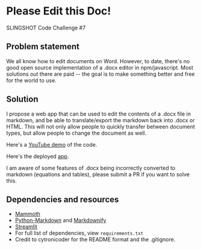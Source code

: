 # Please Edit this Doc!

SLINGSHOT Code Challenge #7

## Problem statement

We all know how to edit documents on Word. However, to date, there's no good open source implementation of a .docx editor in npm/javascript. Most solutions out there are paid -- the goal is to make something better and free for the world to use. 

## Solution

I propose a web app that can be used to edit the contents of a .docx file in markdown, and be able to translate/export the markdown back into .docx or HTML. This will not only allow people to quickly transfer between document types, but allow people to change the document as well.

Here's a [YouTube demo](https://youtu.be/FEODL2FJz0E) of the code.

Here's the deployed [app](https://kevinh45-edit-doc-app-dtisl1.streamlitapp.com/).

I am aware of some features of .docx being incorrectly converted to markdown (equations and tables), please submit a PR if you want to solve this.

## Dependencies and resources

- [Mammoth](https://pypi.org/project/mammoth/)
- [Python-Markdown](https://pypi.org/project/Markdown/) and [Markdownify](https://pypi.org/project/markdownify/)
- [Streamlit](https://streamlit.io/)
- For full list of dependencies, view `requirements.txt`
- Credit to cytronicoder for the README format and the .gitignore.




